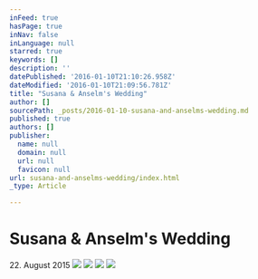 ```yaml
---
inFeed: true
hasPage: true
inNav: false
inLanguage: null
starred: true
keywords: []
description: ''
datePublished: '2016-01-10T21:10:26.958Z'
dateModified: '2016-01-10T21:09:56.781Z'
title: "Susana & Anselm's Wedding"
author: []
sourcePath: _posts/2016-01-10-susana-and-anselms-wedding.md
published: true
authors: []
publisher:
  name: null
  domain: null
  url: null
  favicon: null
url: susana-and-anselms-wedding/index.html
_type: Article

---
```

# Susana & Anselm's Wedding

22\. August 2015
![](https://the-grid-user-content.s3-us-west-2.amazonaws.com/a358b390-6f52-4927-b5a4-d5b3d924a8e0.JPG)
![](https://the-grid-user-content.s3-us-west-2.amazonaws.com/590a2da0-9393-4673-b683-432513d14a73.JPG)
![](https://the-grid-user-content.s3-us-west-2.amazonaws.com/915e2dea-7140-499b-b9fa-19c6cd9aeef0.JPG)
![](https://the-grid-user-content.s3-us-west-2.amazonaws.com/85c36baf-f33b-455f-855e-5ca88d0f2c98.JPG)